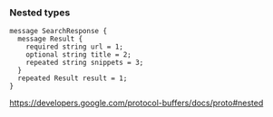 ### Nested types

```
message SearchResponse {
  message Result {
    required string url = 1;
    optional string title = 2;
    repeated string snippets = 3;
  }
  repeated Result result = 1;
}
```

https://developers.google.com/protocol-buffers/docs/proto#nested
